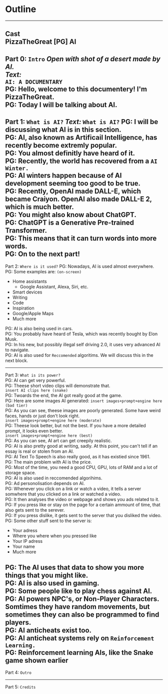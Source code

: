 # Outline  
---
Cast  
PizzaTheGreat [PG] 
AI
---
Part 0: `Intro`
*Open with shot of a desert made by AI.*   
*Text:*  
`AI: A DOCUMENTARY`  
PG: Hello, welcome to this documentery! I'm PizzaTheGreat.  
PG: Today I will be talking about AI.  
---
Part 1: `What is AI?`
*Text:*
`What is AI?`
PG: I will be discussing what AI is in this section.  
PG: AI, also known as Artificail Intelligence, has recently become extremly popular.  
PG: You almost definitly have heard of it.  
PG: Recently, the world has recovered from a `AI Winter.`  
PG: AI winters happen because of AI development seeming too good to be true.  
PG: Recently, OpenAI made DALL-E, which became Craiyon. OpenAI also made DALL-E 2, which is much better.  
PG: You might also know about ChatGPT.  
PG: ChatGPT is a Generative Pre-trained Transformer.  
PG: This means that it can turn words into more words.  
PG: On to the next part!  
---  
Part 2: `Where is it used?`
PG: Nowadays, AI is used almost everywhere.  
PG: Some examples are: `(on-screen)`
- Home assistants
    - Google Assistant, Alexa, Siri, etc. 
- Smart devices
- Writing
- Code
- Inspiration
- Google/Apple Maps
- Much more  

PG: AI is also being used in cars.  
PG: You probably have heard of Tesla, which was recently bought by Elon Musk.  
PG: In his new, but possibly illegal self driving 2.0, it uses very advanced AI to navigate.  
PG: AI is also used for `Reccomended` algoritims. We will discuss this in the next block.  

---
Part 3: `What is its power?`  
PG: AI can get very powerful.  
PG: Theese short video clips will demonstrate that.  
`insert AI clips here (snake)`  
PG: Twoards the end, the AI got really good at the game.  
PG: Here are some images AI generated:
`insert images+prompt+engine here (bad tier)`  
PG: As you can see, theese images are poorly generated. Some have weird faces, hands or just don't look right.  
`insert images+prompt+engine here (moderate)`  
PG: Theese look better, but not the best. If you have a more detailed prompt, it looks even better.  
`insert images+prompt+engine here (best)`  
PG: As you can see, AI art can get creepily realistic.  
PG: AI is also pretty good at writing, sadly. At this point, you can't tell if an essay is real or stolen from an AI.  
PG: AI Text To Speech is also really good, as it has existied since 1961.  
PG: The main problem with AI is the price.  
PG: Most of the time, you need a good CPU, GPU, lots of RAM and a lot of storage space.  
PG: AI is also used in reccomended algorihims.  
PG: Ad personolisation depends on AI.  
PG: Whenever you click on a link or watch a video, it tells a server somwhere that you clicked on a link or watched a video.  
PG: It then analyses the video or webpage and shows you ads related to it.  
PG: If you press like or stay on the page for a certain ammount of time, that also gets sent to the serever.  
PG: If you press dislike, it gets sent to the server that you disliked the video.  
PG: Some other stuff sent to the server is:  
* Your adress
* Where you where when you pressed like
* Your IP adress
* Your name
* Much more  
  
PG: The AI uses that data to show you more things that you might like.  
PG: AI is also used in gaming.  
PG: Some people like to play chess against AI.  
PG: AI powers NPC's, or Non-Player Characters. Somtimes they have random movements, but sometimes they can also be programmed to find players.  
PG: AI anticheats exist too.  
PG: AI anticheat systems rely on `Reinforcement Learning.`  
PG: Reinforcement learning AIs, like the Snake game shown earlier
--- 
Part 4: `Outro`  

---
Part 5: `Credits`
